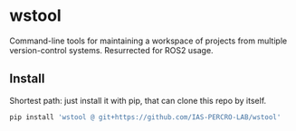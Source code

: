 # wstool

Command-line tools for maintaining a workspace of projects from multiple version-control systems.
Resurrected for ROS2 usage.

## Install

Shortest path: just install it with pip, that can clone this repo by itself.
```bash
pip install 'wstool @ git+https://github.com/IAS-PERCRO-LAB/wstool'
```
